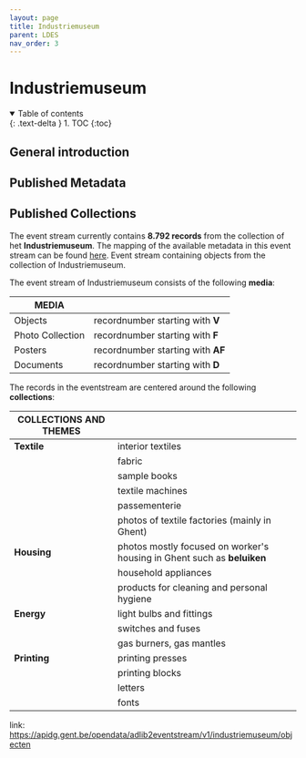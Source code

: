 ```yaml
---
layout: page
title: Industriemuseum
parent: LDES
nav_order: 3
---
```



# **Industriemuseum** 

<details open markdown="block">
  <summary>
    Table of contents
  </summary>
  {: .text-delta }
1. TOC
{:toc}
</details>

## General introduction


## Published Metadata


## Published Collections

The event stream currently contains **8.792 records** from the collection of het **Industriemuseum**. The mapping of the available metadata in this event stream can be found [here](https://app.gitbook.com/o/-MaDy7qNCF9HTgoNJPP6/s/-MaDyFunOfBA0nHUQZv_/datamappings/overzicht-velden-datamapping).
Event stream containing objects from the collection of Industriemuseum.

The event stream of Industriemuseum consists of the following **media**:

| MEDIA                                 |                                  |
|---------------------------------------|----------------------------------|
| Objects                               | recordnumber starting with **V** |
| Photo Collection                      | recordnumber starting with **F** |
| Posters                               | recordnumber starting with **AF**|
| Documents                             | recordnumber starting with **D** |

The records in the eventstream are centered around the following **collections**: 

| COLLECTIONS AND THEMES   |                                  |
|--------------------------|----------------------------------|
| **Textile**              | interior textiles                |
|                          | fabric                           |
|                          | sample books                     |
|                          | textile machines                 |
|                          | passementerie                    |
|                          | photos of textile factories (mainly in Ghent)|   
| **Housing**              | photos mostly focused on worker's housing in Ghent such as **beluiken**|
|                          | household appliances             |
|                          | products for cleaning and personal hygiene|
| **Energy**               | light bulbs and fittings         |
|                          | switches and fuses               | 
|                          | gas burners, gas mantles         |
| **Printing**             | printing presses                 |
|                          | printing blocks                  |
|                          | letters                          |
|                          | fonts                            |
           
link: https://apidg.gent.be/opendata/adlib2eventstream/v1/industriemuseum/objecten
